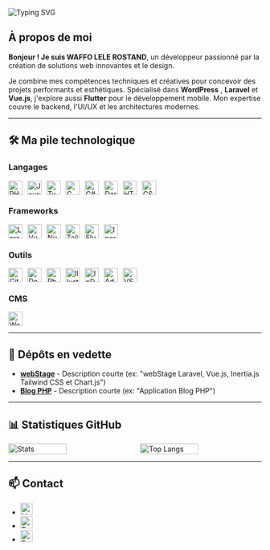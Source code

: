 ![Typing SVG](https://readme-typing-svg.herokuapp.com/?lines=ROSTAND+LELE&font=Fira+Code&color=00FF00&center=true&vCenter=true&size=30)

## À propos de moi
**Bonjour ! Je suis WAFFO LELE ROSTAND**, un développeur passionné par la création de solutions web innovantes et le design.  

Je combine mes compétences techniques et créatives pour concevoir des projets performants et esthétiques. Spécialisé dans **WordPress** ,  **Laravel** et **Vue.js**, j'explore aussi **Flutter** pour le développement mobile. Mon expertise couvre le backend, l'UI/UX et les architectures modernes.

---

## 🛠 Ma pile technologique

### Langages
<div style="display: flex; flex-wrap: wrap; gap: 10px;">
  <img src="https://img.shields.io/badge/PHP-777BB4?logo=php&logoColor=white" alt="PHP" height="28" />
  <img src="https://img.shields.io/badge/JavaScript-F7DF1E?logo=javascript&logoColor=black" alt="JavaScript" height="28" />
     <img src="https://img.shields.io/badge/TypeScript-3178C6?logo=typescript&logoColor=white" alt="TypeScript" height="28" /> 
  <img src="https://img.shields.io/badge/C-A8B9CC?logo=c&logoColor=white" alt="C" height="28" />
  <img src="https://img.shields.io/badge/C%23-239120?logo=c-sharp&logoColor=white" alt="C#" height="28" />
  <img src="https://img.shields.io/badge/Dart-0175C2?logo=dart&logoColor=white" alt="Dart" height="28" />
  <img src="https://img.shields.io/badge/HTML5-E34F26?logo=html5&logoColor=white" alt="HTML5" height="28" />
  <img src="https://img.shields.io/badge/CSS3-1572B6?logo=css3&logoColor=white" alt="CSS3" height="28" />
</div>

### Frameworks
<div style="display: flex; flex-wrap: wrap; gap: 10px;">
  <img src="https://img.shields.io/badge/Laravel-FF2D20?logo=laravel&logoColor=white" alt="Laravel" height="28" />
  <img src="https://img.shields.io/badge/Vue.js-4FC08D?logo=vue.js&logoColor=white" alt="Vue.js" height="28" />
  <img src="https://img.shields.io/badge/Nuxt.js-00DC82?logo=nuxt.js&logoColor=white" alt="Nuxt.js" height="28" />
  <img src="https://img.shields.io/badge/Tailwind_CSS-06B6D4?logo=tailwind-css&logoColor=white" alt="Tailwind CSS" height="28" />
  <img src="https://img.shields.io/badge/Flutter-02569B?logo=flutter&logoColor=white" alt="Flutter" height="28" />
  <img src="https://img.shields.io/badge/Inertia-000000?logo=inertia&logoColor=white" alt="Inertia" height="28" />
</div>

### Outils
<div style="display: flex; flex-wrap: wrap; gap: 10px;">
  <img src="https://img.shields.io/badge/Git-F05032?logo=git&logoColor=white" alt="Git" height="28" />
  <img src="https://img.shields.io/badge/Docker-2496ED?logo=docker&logoColor=white" alt="Docker" height="28" />
  <img src="https://img.shields.io/badge/Photoshop-31A8FF?logo=adobe-photoshop&logoColor=white" alt="Photoshop" height="28" />
  <img src="https://img.shields.io/badge/Illustrator-FF9A00?logo=adobe-illustrator&logoColor=white" alt="Illustrator" height="28" />
  <img src="https://img.shields.io/badge/InDesign-E749A0?logo=adobe-indesign&logoColor=white" alt="InDesign" height="28" />
  <img src="https://img.shields.io/badge/XD-FF61F6?logo=adobe-xd&logoColor=white" alt="Adobe XD" height="28" />
  <img src="https://img.shields.io/badge/VS_Code-007ACC?logo=visual-studio-code&logoColor=white" alt="VS Code" height="28" />
</div>


### CMS
<div style="display: flex; flex-wrap: wrap; gap: 10px;">
  <img src="https://img.shields.io/badge/WordPress-21759B?logo=wordpress&logoColor=white" alt="WordPress" height="28" />
</div>

---

## 🌟 Dépôts en vedette
- **[webStage](https://github.com/rosto-infinity/v-webstage)** - Description courte (ex: "webStage Laravel, Vue.js, Inertia.js Tailwind CSS et Chart.js")  
- **[Blog PHP](https://github.com/rosto-infinity/php-2025admin-blog-prof)** - Description courte (ex: "Application Blog PHP")  

---

## 📊 Statistiques GitHub

<div style="display: flex; gap: 20px; flex-wrap: wrap;">
  <img src="https://github-readme-stats.vercel.app/api?username=rosto-infinity&show_icons=true&theme=radical" alt="Stats" width="48%" />
  <img src="https://github-readme-stats.vercel.app/api/top-langs/?username=rosto-infinity&layout=compact&theme=radical" alt="Top Langs" width="48%" />
</div>

---

## 📫 Contact
- <a href="https://www.linkedin.com/in/lelerostand/"><img src="https://img.shields.io/badge/LinkedIn-0A66C2?logo=linkedin" alt="LinkedIn" height="24"></a>
- <a href="https://x.com/Rostandlele"><img src="https://img.shields.io/badge/Twitter-1DA1F2?logo=twitter" alt="Twitter" height="24"></a>
- <a href="mailto:votre@email.com"><img src="https://img.shields.io/badge/Email-EA4335?logo=gmail" alt="Email" height="24"></a>
